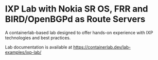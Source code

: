 # IXP Lab with Nokia SR OS, FRR and BIRD/OpenBGPd as Route Servers

A containerlab-based lab designed to offer hands-on experience with IXP technologies and best practices.

Lab documentation is available at <https://containerlab.dev/lab-examples/ixp-lab/>
